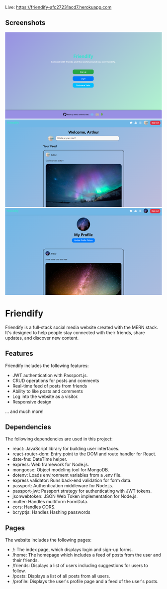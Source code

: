 Live: https://friendify-afc27231acd7.herokuapp.com

## Screenshots

![Screenshot of the Landing Page](./frontend/src/images/Landing-page.png)
![Screenshot of the Home Page](./frontend/src/images/Home-page.png)
![Screenshot of the Profile Page](./frontend/src/images/Profile-Page.png)

# Friendify

Friendify is a full-stack social media website created with the MERN stack. It's designed to help people stay connected with their friends, share updates, and discover new content.

## Features

Friendify includes the following features:

- JWT authentication with Passport.js.
- CRUD operations for posts and comments
- Real-time feed of posts from friends
- Ability to like posts and comments
- Log into the website as a visitor.
- Responsive design

... and much more!

## Dependencies

The following dependencies are used in this project:

- react: JavaScript library for building user interfaces.
- react-router-dom: Entry point to the DOM and route handler for React.
- date-fns: DateTime helper.
- express: Web framework for Node.js.
- mongoose: Object modeling tool for MongoDB.
- dotenv: Loads environment variables from a .env file.
- express validator: Runs back-end validation for form data.
- passport: Authentication middleware for Node.js.
- passport-jwt: Passport strategy for authenticating with JWT tokens.
- jsonwebtoken: JSON Web Token implementation for Node.js.
- multer: Handles multiform FormData.
- cors: Handles CORS.
- bcryptjs: Handles Hashing passwords

## Pages

The website includes the following pages:

- /: The index page, which displays login and sign-up forms.
- /home: The homepage which includes a feed of posts from the user and their friends.
- /friends: Displays a list of users including suggestions for users to follow.
- /posts: Displays a list of all posts from all users.
- /profile: Displays the user's profile page and a feed of the user's posts.